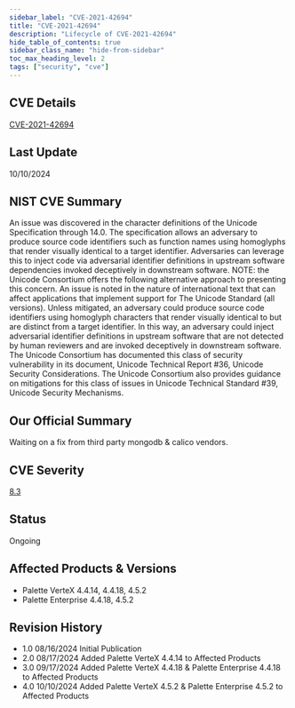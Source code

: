 ```yaml
---
sidebar_label: "CVE-2021-42694"
title: "CVE-2021-42694"
description: "Lifecycle of CVE-2021-42694"
hide_table_of_contents: true
sidebar_class_name: "hide-from-sidebar"
toc_max_heading_level: 2
tags: ["security", "cve"]
---
```


## CVE Details

[CVE-2021-42694](https://nvd.nist.gov/vuln/detail/CVE-2021-42694)

## Last Update

10/10/2024

## NIST CVE Summary

An issue was discovered in the character definitions of the Unicode Specification through 14.0. The specification allows
an adversary to produce source code identifiers such as function names using homoglyphs that render visually identical
to a target identifier. Adversaries can leverage this to inject code via adversarial identifier definitions in upstream
software dependencies invoked deceptively in downstream software. NOTE: the Unicode Consortium offers the following
alternative approach to presenting this concern. An issue is noted in the nature of international text that can affect
applications that implement support for The Unicode Standard (all versions). Unless mitigated, an adversary could
produce source code identifiers using homoglyph characters that render visually identical to but are distinct from a
target identifier. In this way, an adversary could inject adversarial identifier definitions in upstream software that
are not detected by human reviewers and are invoked deceptively in downstream software. The Unicode Consortium has
documented this class of security vulnerability in its document, Unicode Technical Report #36, Unicode Security
Considerations. The Unicode Consortium also provides guidance on mitigations for this class of issues in Unicode
Technical Standard #39, Unicode Security Mechanisms.

## Our Official Summary

Waiting on a fix from third party mongodb & calico vendors.

## CVE Severity

[8.3](https://nvd.nist.gov/vuln/detail/CVE-2021-42694)

## Status

Ongoing

## Affected Products & Versions

- Palette VerteX 4.4.14, 4.4.18, 4.5.2
- Palette Enterprise 4.4.18, 4.5.2

## Revision History

- 1.0 08/16/2024 Initial Publication
- 2.0 08/17/2024 Added Palette VerteX 4.4.14 to Affected Products
- 3.0 09/17/2024 Added Palette VerteX 4.4.18 & Palette Enterprise 4.4.18 to Affected Products
- 4.0 10/10/2024 Added Palette VerteX 4.5.2 & Palette Enterprise 4.5.2 to Affected Products
